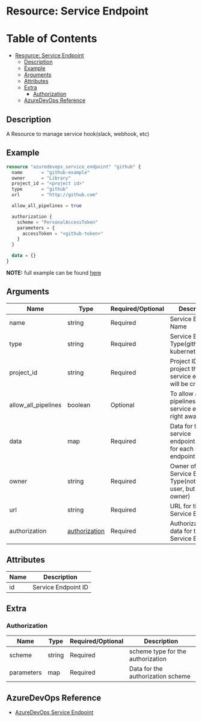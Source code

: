 # Resource: Service Endpoint

Table of Contents
=================

   * [Resource: Service Endpoint](#resource-service-endpoint)
      * [Description](#description)
      * [Example](#example)
      * [Arguments](#arguments)
      * [Attributes](#attributes)
      * [Extra](#extra)
          * [Authorization](#authorization)
      * [AzureDevOps Reference](#azuredevops-reference)

## Description

A Resource to manage service hook(slack, webhook, etc)

## Example

```terraform
resource "azuredevops_service_endpoint" "github" {
  name       = "github-example"
  owner      = "Library"
  project_id = "<project id>"
  type       = "github"
  url        = "http://github.com"

  allow_all_pipelines = true

  authorization {
    scheme = "PersonalAccessToken"
    parameters = {
      accessToken = "<github-token>"
    }
  }

  data = {}
}
```

**NOTE:** full example can be found [here](../../examples/r/service_endpoint/main.tf)

## Arguments

| Name | Type | Required/Optional | Description |
|------|------|-------------------|-------------|
| name | string | Required | Service Endpoint Name |
| type | string | Required | Service Endpoint Type(github, kubernetes, etc) |
| project_id | string | Required | Project ID(which project the service endpoint will be create in) |
| allow_all_pipelines | boolean | Optional | To allow all pipelines use this service endpoint right away |
| data | map | Required | Data for the service endpoint(different for each service endpoint type) |
| owner | string | Required | Owner of the Service Endpoint Type(not the user, but the type owner) |
| url | string | Required | URL for the Service Endpoint |
| authorization | [authorization](#authorization) | Required | Authorization data for the Service Endpoint |

## Attributes

| Name | Description |
|------|-------------|
| id | Service Endpoint ID | 

## Extra

### Authorization

| Name | Type | Required/Optional | Description |
|------|------|-------------------|-------------|
| scheme | string | Required | scheme type for the authorization |
| parameters | map | Required | Data for the authorization scheme |

## AzureDevOps Reference

- [AzureDevOps Service Endpoint](https://docs.microsoft.com/en-us/azure/devops/extend/develop/service-endpoints?view=azure-devops)
